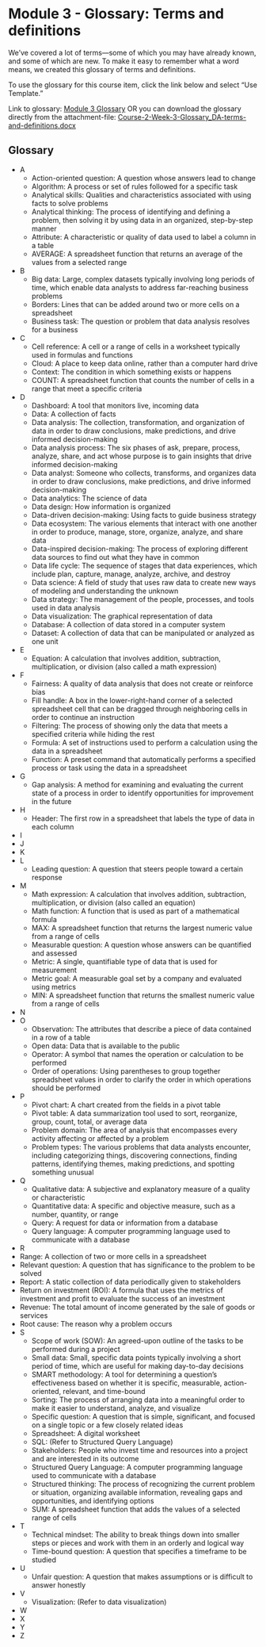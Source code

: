# Module 3 - Glossary: Terms and definitions

We’ve covered a lot of terms—some of which you may have already known, and some of which are new. To make it easy to remember what a word means, we created this glossary of terms and definitions.

To use the glossary for this course item, click the link below and select “Use Template.”

Link to glossary: [Module 3 Glossary](https://docs.google.com/document/d/1g3UMLu2TcXOhwv9eOSMDzvZhAc7QY6JzpYQMsJC_HNY/template/preview)
OR you can download the glossary directly from the attachment-file: [Course-2-Week-3-Glossary_DA-terms-and-definitions.docx](./resources/Course-2-Week-3-Glossary_DA-terms-and-definitions.docx)

## Glossary

- A
  - Action-oriented question: A question whose answers lead to change
  - Algorithm: A process or set of rules followed for a specific task
  - Analytical skills: Qualities and characteristics associated with using facts to solve problems
  - Analytical thinking: The process of identifying and defining a problem, then solving it by using data in an organized, step-by-step manner
  - Attribute: A characteristic or quality of data used to label a column in a table
  - AVERAGE: A spreadsheet function that returns an average of the values from a selected range
- B
  - Big data: Large, complex datasets typically involving long periods of time, which enable data analysts to address far-reaching business problems
  - Borders: Lines that can be added around two or more cells on a spreadsheet
  - Business task: The question or problem that data analysis resolves for a business
- C
  - Cell reference: A cell or a range of cells in a worksheet typically used in formulas and functions
  - Cloud: A place to keep data online, rather than a computer hard drive
  - Context: The condition in which something exists or happens
  - COUNT: A spreadsheet function that counts the number of cells in a range that meet a specific criteria
- D
  - Dashboard: A tool that monitors live, incoming data
  - Data: A collection of facts
  - Data analysis: The collection, transformation, and organization of data in order to draw conclusions, make predictions, and drive informed decision-making
  - Data analysis process: The six phases of ask, prepare, process, analyze, share, and act whose purpose is to gain insights that drive informed decision-making
  - Data analyst: Someone who collects, transforms, and organizes data in order to draw conclusions, make predictions, and drive informed decision-making
  - Data analytics: The science of data
  - Data design: How information is organized
  - Data-driven decision-making: Using facts to guide business strategy
  - Data ecosystem: The various elements that interact with one another in order to produce, manage, store, organize, analyze, and share data
  - Data-inspired decision-making: The process of exploring different data sources to find out what they have in common
  - Data life cycle: The sequence of stages that data experiences, which include plan, capture, manage, analyze, archive, and destroy
  - Data science: A field of study that uses raw data to create new ways of modeling and understanding the unknown
  - Data strategy: The management of the people, processes, and tools used in data analysis
  - Data visualization: The graphical representation of data
  - Database: A collection of data stored in a computer system
  - Dataset: A collection of data that can be manipulated or analyzed as one unit
- E
  - Equation: A calculation that involves addition, subtraction, multiplication, or division (also called a math expression)
- F
  - Fairness: A quality of data analysis that does not create or reinforce bias
  - Fill handle: A box in the lower-right-hand corner of a selected spreadsheet cell that can be dragged through neighboring cells in order to continue an instruction
  - Filtering: The process of showing only the data that meets a specified criteria while hiding the rest
  - Formula: A set of instructions used to perform a calculation using the data in a spreadsheet
  - Function: A preset command that automatically performs a specified process or task using the data in a spreadsheet
- G
  - Gap analysis: A method for examining and evaluating the current state of a process in order to identify opportunities for improvement in the future
- H
  - Header: The first row in a spreadsheet that labels the type of data in each column
- I
- J
- K
- L
  - Leading question: A question that steers people toward a certain response
- M
  - Math expression: A calculation that involves addition, subtraction, multiplication, or division (also called an equation)
  - Math function: A function that is used as part of a mathematical formula
  - MAX: A spreadsheet function that returns the largest numeric value from a range of cells
  - Measurable question: A question whose answers can be quantified and assessed
  - Metric: A single, quantifiable type of data that is used for measurement
  - Metric goal: A measurable goal set by a company and evaluated using metrics
  - MIN: A spreadsheet function that returns the smallest numeric value from a range of cells
- N
- O
  - Observation: The attributes that describe a piece of data contained in a row of a table
  - Open data: Data that is available to the public
  - Operator: A symbol that names the operation or calculation to be performed
  - Order of operations: Using parentheses to group together spreadsheet values in order to clarify the order in which operations should be performed
- P
  - Pivot chart: A chart created from the fields in a pivot table
  - Pivot table: A data summarization tool used to sort, reorganize, group, count, total, or average data
  - Problem domain: The area of analysis that encompasses every activity affecting or affected by a problem
  - Problem types: The various problems that data analysts encounter, including categorizing things, discovering connections, finding patterns, identifying themes, making predictions, and spotting something unusual
- Q
  - Qualitative data: A subjective and explanatory measure of a quality or characteristic
  - Quantitative data: A specific and objective measure, such as a number, quantity, or range
  - Query: A request for data or information from a database
  - Query language: A computer programming language used to communicate with a database
- R
- Range: A collection of two or more cells in a spreadsheet
- Relevant question: A question that has significance to the problem to be solved
- Report: A static collection of data periodically given to stakeholders
- Return on investment (ROI): A formula that uses the metrics of investment and profit to evaluate the success of an investment
- Revenue: The total amount of income generated by the sale of goods or services
- Root cause: The reason why a problem occurs
- S
  - Scope of work (SOW): An agreed-upon outline of the tasks to be performed during a project
  - Small data: Small, specific data points typically involving a short period of time, which are useful for making day-to-day decisions
  - SMART methodology: A tool for determining a question’s effectiveness based on whether it is specific, measurable, action-oriented, relevant, and time-bound
  - Sorting: The process of arranging data into a meaningful order to make it easier to understand, analyze, and visualize
  - Specific question: A question that is simple, significant, and focused on a single topic or a few closely related ideas
  - Spreadsheet: A digital worksheet
  - SQL: (Refer to Structured Query Language)
  - Stakeholders: People who invest time and resources into a project and are interested in its outcome
  - Structured Query Language: A computer programming language used to communicate with a database
  - Structured thinking: The process of recognizing the current problem or situation, organizing available information, revealing gaps and opportunities, and identifying options
  - SUM: A spreadsheet function that adds the values of a selected range of cells
- T
  - Technical mindset: The ability to break things down into smaller steps or pieces and work with them in an orderly and logical way
  - Time-bound question: A question that specifies a timeframe to be studied
- U
  - Unfair question: A question that makes assumptions or is difficult to answer honestly
- V
  - Visualization: (Refer to data visualization)
- W
- X
- Y
- Z
